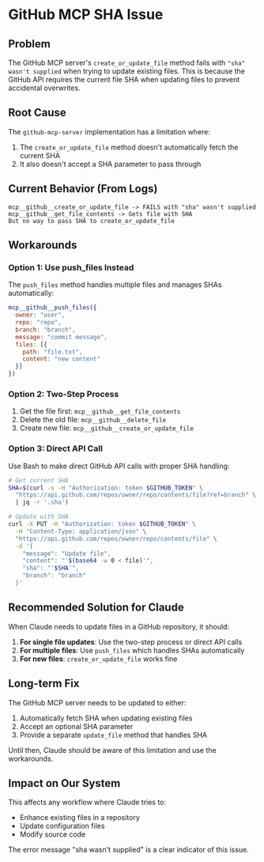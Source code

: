 # GitHub MCP SHA Issue

## Problem
The GitHub MCP server's `create_or_update_file` method fails with `"sha" wasn't supplied` when trying to update existing files. This is because the GitHub API requires the current file SHA when updating files to prevent accidental overwrites.

## Root Cause
The `github-mcp-server` implementation has a limitation where:
1. The `create_or_update_file` method doesn't automatically fetch the current SHA
2. It also doesn't accept a SHA parameter to pass through

## Current Behavior (From Logs)
```
mcp__github__create_or_update_file -> FAILS with "sha" wasn't supplied
mcp__github__get_file_contents -> Gets file with SHA
But no way to pass SHA to create_or_update_file
```

## Workarounds

### Option 1: Use push_files Instead
The `push_files` method handles multiple files and manages SHAs automatically:
```javascript
mcp__github__push_files({
  owner: "user",
  repo: "repo",
  branch: "branch",
  message: "commit message",
  files: [{
    path: "file.txt",
    content: "new content"
  }]
})
```

### Option 2: Two-Step Process
1. Get the file first: `mcp__github__get_file_contents`
2. Delete the old file: `mcp__github__delete_file` 
3. Create new file: `mcp__github__create_or_update_file`

### Option 3: Direct API Call
Use Bash to make direct GitHub API calls with proper SHA handling:
```bash
# Get current SHA
SHA=$(curl -s -H "Authorization: token $GITHUB_TOKEN" \
  "https://api.github.com/repos/owner/repo/contents/file?ref=branch" \
  | jq -r '.sha')

# Update with SHA
curl -X PUT -H "Authorization: token $GITHUB_TOKEN" \
  -H "Content-Type: application/json" \
  "https://api.github.com/repos/owner/repo/contents/file" \
  -d '{
    "message": "Update file",
    "content": "'$(base64 -w 0 < file)'",
    "sha": "'$SHA'",
    "branch": "branch"
  }'
```

## Recommended Solution for Claude

When Claude needs to update files in a GitHub repository, it should:

1. **For single file updates**: Use the two-step process or direct API calls
2. **For multiple files**: Use `push_files` which handles SHAs automatically
3. **For new files**: `create_or_update_file` works fine

## Long-term Fix

The GitHub MCP server needs to be updated to either:
1. Automatically fetch SHA when updating existing files
2. Accept an optional SHA parameter
3. Provide a separate `update_file` method that handles SHA

Until then, Claude should be aware of this limitation and use the workarounds.

## Impact on Our System

This affects any workflow where Claude tries to:
- Enhance existing files in a repository
- Update configuration files
- Modify source code

The error message "sha wasn't supplied" is a clear indicator of this issue.